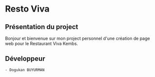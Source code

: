 # Resto Viva

## Présentation du project

Bonjour et bienvenue sur mon project personnel d'une création de page web pour le Restaurant Viva Kembs.

## Développeur
	- Dogukan BUYURMAN
